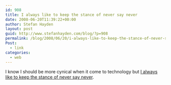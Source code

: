 ```yaml
---
id: 908
title: I always like to keep the stance of never say never
date: 2008-06-20T11:39:22+00:00
author: Stefan Hayden
layout: post
guid: http://www.stefanhayden.com/blog/?p=908
permalink: /blog/2008/06/20/i-always-like-to-keep-the-stance-of-never-say-never/
Post:
  - link
categories:
  - web
---
```

I know I should be more cynical when it come to technology but <a href="http://www.null-hypothesis.co.uk/science/strange-but-true/item/invention_failure_never_work_disaster">I always like to keep the stance of never say never</a>. 